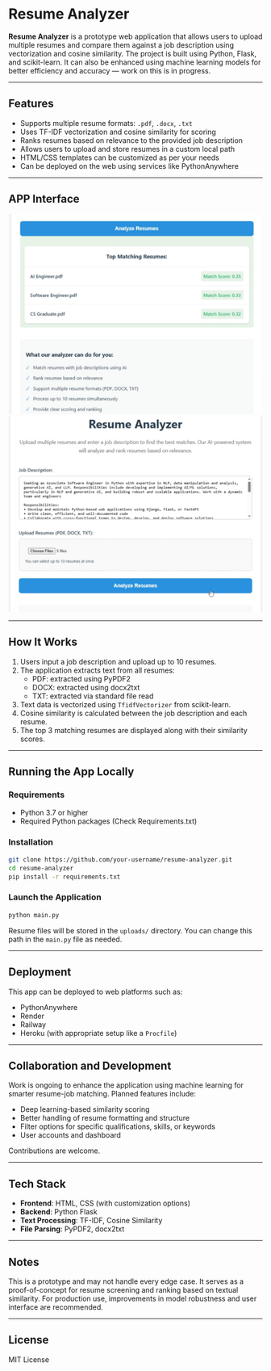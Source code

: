 

# Resume Analyzer

**Resume Analyzer** is a prototype web application that allows users to upload multiple resumes and compare them against a job description using vectorization and cosine similarity. The project is built using Python, Flask, and scikit-learn. It can also be enhanced using machine learning models for better efficiency and accuracy — work on this is in progress.

---

## Features

- Supports multiple resume formats: `.pdf`, `.docx`, `.txt`
- Uses TF-IDF vectorization and cosine similarity for scoring
- Ranks resumes based on relevance to the provided job description
- Allows users to upload and store resumes in a custom local path
- HTML/CSS templates can be customized as per your needs
- Can be deployed on the web using services like PythonAnywhere

---

## APP Interface

![App Interface](https://github.com/SeekAI-786/Resume-Analyzer/blob/main/r1.png)
![App Interface](https://github.com/SeekAI-786/Resume-Analyzer/blob/main/r2.png)


---
## How It Works

1. Users input a job description and upload up to 10 resumes.
2. The application extracts text from all resumes:
   - PDF: extracted using PyPDF2
   - DOCX: extracted using docx2txt
   - TXT: extracted via standard file read
3. Text data is vectorized using `TfidfVectorizer` from scikit-learn.
4. Cosine similarity is calculated between the job description and each resume.
5. The top 3 matching resumes are displayed along with their similarity scores.

---

## Running the App Locally

### Requirements

- Python 3.7 or higher
- Required Python packages (Check Requirements.txt)

### Installation

```bash
git clone https://github.com/your-username/resume-analyzer.git
cd resume-analyzer
pip install -r requirements.txt
```

### Launch the Application

```bash
python main.py
```

Resume files will be stored in the `uploads/` directory. You can change this path in the `main.py` file as needed.

---

## Deployment

This app can be deployed to web platforms such as:

- PythonAnywhere
- Render
- Railway
- Heroku (with appropriate setup like a `Procfile`)

---

## Collaboration and Development

Work is ongoing to enhance the application using machine learning for smarter resume-job matching. Planned features include:

- Deep learning-based similarity scoring
- Better handling of resume formatting and structure
- Filter options for specific qualifications, skills, or keywords
- User accounts and dashboard

Contributions are welcome. 

---

## Tech Stack

- **Frontend**: HTML, CSS (with customization options)
- **Backend**: Python Flask
- **Text Processing**: TF-IDF, Cosine Similarity
- **File Parsing**: PyPDF2, docx2txt

---

## Notes

This is a prototype and may not handle every edge case. It serves as a proof-of-concept for resume screening and ranking based on textual similarity. For production use, improvements in model robustness and user interface are recommended.

---

## License

MIT License

